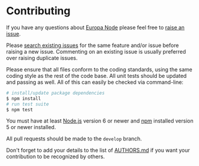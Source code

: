 # Contributing

If you have any questions about [Europa Node](https://github.com/NotNinja/node-europa) please feel free to
[raise an issue](https://github.com/NotNinja/node-europa/issues/new).

Please [search existing issues](https://github.com/NotNinja/node-europa/issues) for the same feature and/or issue before
raising a new issue. Commenting on an existing issue is usually preferred over raising duplicate issues.

Please ensure that all files conform to the coding standards, using the same coding style as the rest of the code base.
All unit tests should be updated and passing as well. All of this can easily be checked via command-line:

``` bash
# install/update package dependencies
$ npm install
# run test suite
$ npm test
```

You must have at least [Node.js](https://nodejs.org) version 6 or newer and [npm](https://npmjs.com) installed version 5
or newer installed.

All pull requests should be made to the `develop` branch.

Don't forget to add your details to the list of
[AUTHORS.md](https://github.com/NotNinja/node-europa/blob/master/AUTHORS.md) if you want your contribution to be
recognized by others.
